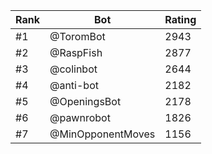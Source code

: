 Rank|Bot|Rating
---|---|---
#1|@ToromBot|2943
#2|@RaspFish|2877
#3|@colinbot|2644
#4|@anti-bot|2182
#5|@OpeningsBot|2178
#6|@pawnrobot|1826
#7|@MinOpponentMoves|1156
